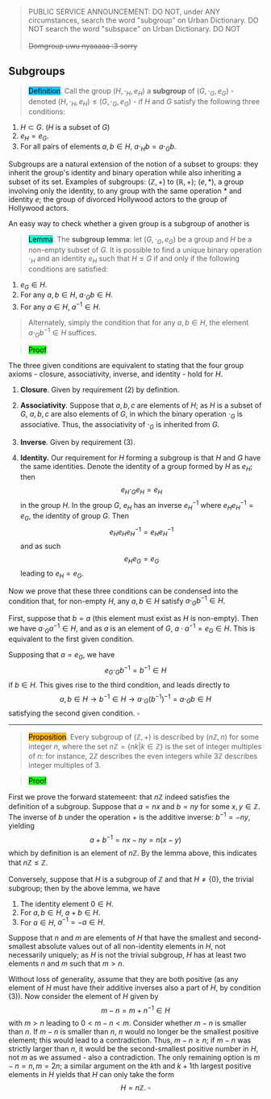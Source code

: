 
> PUBLIC SERVICE ANNOUNCEMENT: DO NOT, under ANY circumstances, search the word "subgroup" on Urban Dictionary. DO NOT search the word "subspace" on Urban Dictionary. DO NOT <br/><br/>
~~Domgroup uwu nyaaaaa :3 sorry~~

## Subgroups

> <span style="background-color: #03cafc; color: black;">Definition</span>. Call the group $(H,\cdot_H,e_H)$ a **subgroup** of $(G, \cdot_G, e_G)$ - denoted $(H, \cdot_H, e_H) \leq (G, \cdot_G, e_G)$ - if $H$ and $G$ satisfy the following three conditions:

1. $H \subset G$. ($H$ is a subset of $G$)
2. $e_H = e_G$.
3. For all pairs of elements $a, b\in H$, $a\cdot_H b = a\cdot_G b$.
   
Subgroups are a natural extension of the notion of a subset to groups: they inherit the group's identity and binary operation while also inheriting a subset of its set. Examples of subgroups: $(\mathbb{Z}, +)$ to $(\mathbb{R}, +)$; $(e, *)$, a group involving only the identity, to any group with the same operation $*$ and identity $e$; the group of divorced Hollywood actors to the group of Hollywood actors.

An easy way to check whether a given group is a subgroup of another is

> <span style="background-color: #12ffd7; color: black;">Lemma</span>. The **subgroup lemma**: let $(G, \cdot_G, e_G)$ be a group and $H$ be a non-empty subset of $G$. It is possible to find a unique binary operation $\cdot_H$ and an identity $e_H$ such that $H \leq G$ if and only if the following conditions are satisfied:
1. $e_G \in H$.
2. For any $a, b \in H$, $a \cdot_G b \in H$.
3. For any $a \in H$, $a^{-1} \in H$.

> Alternately, simply the condition that for any $a, b \in H$, the element $a \cdot_G b^{-1} \in H$ suffices.

> <span style="background-color: #1eff12; color: black;">Proof</span>.

The three given conditions are equivalent to stating that the four group axioms - closure, associativity, inverse, and identity - hold for $H$.

1. **Closure**. Given by requirement (2) by definition.
   
2. **Associativity**. Suppose that $a, b, c$ are elements of $H$; as $H$ is a subset of $G$, $a, b, c$ are also elements of $G$, in which the binary operation $\cdot_G$ is associative. Thus, the associativity of $\cdot_G$ is inherited from $G$.
   
3. **Inverse**. Given by requirement (3).
   
4. **Identity.** Our requirement for $H$ forming a subgroup is that $H$ and $G$ have the same identities. Denote the identity of a group formed by $H$ as $e_H$; then 
    $$
    e_H \cdot_G e_H = e_H
    $$
    in the group $H$. In the group $G$, $e_H$ has an inverse $e_H^{-1}$ where $e_H e_H^{-1} = e_G$, the identity of group $G$. Then
    $$
    e_H e_H e_H^{-1} = e_H e_H^{-1}
    $$
    and as such
    $$
    e_H e_G = e_G
    $$
    leading to $e_H = e_G$.<br/>

Now we prove that these three conditions can be condensed into the condition that, for non-empty $H$, any $a, b \in H$ satisfy $a\cdot_G b^{-1} \in H$.

First, suppose that $b = a$ (this element must exist as $H$ is non-empty). Then we have $a \cdot_G a^{-1} \in H$, and as $a$ is an element of $G$, $a \cdot a^{-1} = e_G \in H$. This is equivalent to the first given condition. 

Supposing that $a = e_G$, we have
$$
e_G \cdot_G b^{-1} = b^{-1} \in H
$$
if $b \in H$. This gives rise to the third condition, and leads directly to
$$
a, b\in H \to b^{-1} \in H \to a\cdot_G (b^{-1})^{-1} = a \cdot_G b \in H
$$
satisfying the second given condition. $\square$

***

> <span style="background-color: #ffb812; color: black;">Proposition</span>. Every subgroup of $(\mathbb{Z}, +)$ is described by $(n\mathbb{Z}, n)$ for some integer $n$, where the set $n\mathbb{Z} = \{nk | k \in \mathbb{Z}\}$ is the set of integer multiples of $n$: for instance, $2\mathbb{Z}$ describes the even integers while $3\mathbb{Z}$ describes integer multiples of $3$.

> <span style="background-color: #1eff12; color: black;">Proof</span>.

First we prove the forward statemeent: that $n\mathbb{Z}$ indeed satisfies the definition of a subgroup. Suppose that $a = nx$ and $b = ny$ for some $x, y \in \mathbb{Z}$. The inverse of $b$ under the operation $+$ is the additive inverse: $b^{-1} = -ny$, yielding
$$
a + b^{-1} = nx - ny = n(x-y)
$$
which by definition is an element of $n\mathbb{Z}$. By the lemma above, this indicates that $n\mathbb{Z} \leq \mathbb{Z}$. 

Conversely, suppose that $H$ is a subgroup of $\mathbb{Z}$ and that $H \neq \{0\}$, the trivial subgroup; then by the above lemma, we have

1. The identity element $0 \in H$.
2. For $a, b \in H$, $a+b\in H$.
3. For $a \in H$, $a^{-1} = -a \in H$.

Suppose that $n$ and $m$ are elements of $H$ that have the smallest and second-smallest absolute values out of all non-identity elements in $H$, not necessarily uniquely; as $H$ is not the trivial subgroup, $H$ has at least two elements $n$ and $m$ such that $m>n$. 

Without loss of generality, assume that they are both positive (as any element of $H$ must have their additive inverses also a part of $H$, by condition (3)). Now consider the element of $H$ given by
$$
m - n = m + n^{-1} \in H
$$
with $m > n$ leading to $0 < m - n < m$. Consider whether $m-n$ is smaller than $n$. If $m-n$ is smaller than $n$, $n$ would no longer be the smallest positive element; this would lead to a contradiction. Thus, $m-n \geq n$; if $m - n$ was strictly larger than $n$, it would be the second-smallest positive number in $H$, not $m$ as we assumed - also a contradiction. The only remaining option is $m - n =n, m = 2n$; a similar argument on the $k$th and $k+1$th largest positive elements in $H$ yields that $H$ can only take the form
$$
H = n\mathbb{Z}.\ \square
$$
